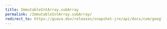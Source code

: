 ```yaml
---
title: ImmutableIntArray.subArray
permalink: /ImmutableIntArray.subArray/
redirect_to: https://guava.dev/releases/snapshot-jre/api/docs/com/google/common/primitives/ImmutableIntArray.html#subArray-int-int-
---
```

